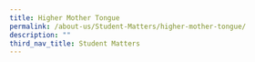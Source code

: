 ```yaml
---
title: Higher Mother Tongue
permalink: /about-us/Student-Matters/higher-mother-tongue/
description: ""
third_nav_title: Student Matters
---
```

